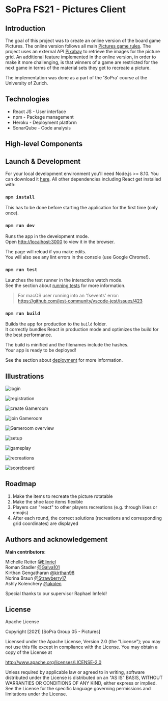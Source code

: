# SoPra FS21 - Pictures Client 

## Introduction
The goal of this project was to create an online version of the board game Pictures. 
The online version follows all main [Pictures game rules](https://www.riograndegames.com/wp-content/uploads/2020/04/Pictures_Rules_EN_web_1.2.pdf).
The project uses an external API [Pixabay](https://pixabay.com/api/docs/) to retrieve the images for the picture grid.
An additional feature implemented in the online version, in order to make it more challenging, is that winners of a game are restricted for the next game in terms of the material sets they get to recreate a picture.

The implementation was done as a part of the 'SoPra' course at the University of Zurich.

## Technologies
-   React JS - User interface
-   npm - Package management
-   Heroku - Deployment platform
-   SonarQube - Code analysis

## High-level Components


## Launch & Development

For your local development environment you'll need Node.js >= 8.10. You can download it [here](https://nodejs.org). All other dependencies including React get installed with:

### `npm install`

This has to be done before starting the application for the first time (only once).

### `npm run dev`

Runs the app in the development mode.<br>
Open [http://localhost:3000](http://localhost:3000) to view it in the browser.

The page will reload if you make edits.<br>
You will also see any lint errors in the console (use Google Chrome!).

### `npm run test`

Launches the test runner in the interactive watch mode.<br>
See the section about [running tests](https://facebook.github.io/create-react-app/docs/running-tests) for more information.

> For macOS user running into an 'fsevents' error: https://github.com/jest-community/vscode-jest/issues/423

### `npm run build`

Builds the app for production to the `build` folder.<br>
It correctly bundles React in production mode and optimizes the build for the best performance.

The build is minified and the filenames include the hashes.<br>
Your app is ready to be deployed!

See the section about [deployment](https://facebook.github.io/create-react-app/docs/deployment) for more information.


## Illustrations

![login](https://github.com/sopra-fs21-group-05/group-05-client/blob/main/Screenshots_Pictures/Login.PNG)

![registration](https://github.com/sopra-fs21-group-05/group-05-client/blob/main/Screenshots_Pictures/Registration.png)

![create Gameroom](https://github.com/sopra-fs21-group-05/group-05-client/blob/main/Screenshots_Pictures/Gameroom_Creation.png)

![join Gameroom](https://github.com/sopra-fs21-group-05/group-05-client/blob/main/Screenshots_Pictures/Gameroom_Join.png)

![Gameroom overview](https://github.com/sopra-fs21-group-05/group-05-client/blob/main/Screenshots_Pictures/Gameroom_Overview.png)

![setup](https://github.com/sopra-fs21-group-05/group-05-client/blob/main/Screenshots_Pictures/Setup.png)

![gameplay](https://github.com/sopra-fs21-group-05/group-05-client/blob/main/Screenshots_Pictures/Gameplay.png)

![recreations](https://github.com/sopra-fs21-group-05/group-05-client/blob/main/Screenshots_Pictures/Recreations.png)

![scoreboard](https://github.com/sopra-fs21-group-05/group-05-client/blob/main/Screenshots_Pictures/Scoreboard.png)

## Roadmap

1. Make the items to recreate the picture rotatable
2. Make the shoe lace items flexible
3. Players can "react" to other players recreations (e.g. through likes or emojis)
4. After each round, the correct solutions (recreations and corresponding grid coordinates) are displayed

## Authors and acknowledgement


**Main contributors**:  

Michelle Reiter [@Elinriel](https://github.com/Elinriel)  
Roman Stadler [@Galva101](https://github.com/Galva101)  
Kirthan Gengatharan [@kirthan98](https://github.com/kirthan98)  
Norina Braun [@Strawberry17](https://github.com/Strawberry17)  
Ashly Kolenchery [@akolen](https://github.com/akolen)  

Special thanks to our supervisor Raphael Imfeld!

## License
Apache License

Copyright [2021] [SoPra Group 05 - Pictures]

Licensed under the Apache License, Version 2.0 (the "License");
you may not use this file except in compliance with the License.
You may obtain a copy of the License at

   http://www.apache.org/licenses/LICENSE-2.0

Unless required by applicable law or agreed to in writing, software
distributed under the License is distributed on an "AS IS" BASIS,
WITHOUT WARRANTIES OR CONDITIONS OF ANY KIND, either express or implied.
See the License for the specific language governing permissions and
limitations under the License.
